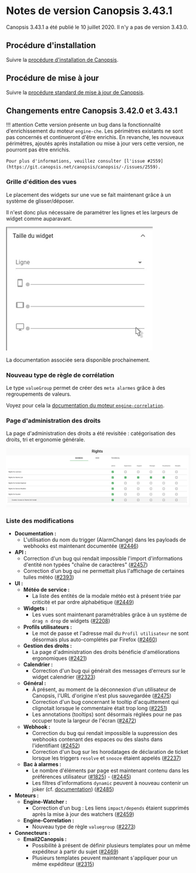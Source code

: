 # Notes de version Canopsis 3.43.1

Canopsis 3.43.1 a été publié le 10 juillet 2020. Il n'y a pas de version 3.43.0.

## Procédure d'installation

Suivre la [procédure d'installation de Canopsis](../guide-administration/installation/index.md).

## Procédure de mise à jour

Suivre la [procédure standard de mise à jour de Canopsis](../guide-administration/mise-a-jour/index.md).

## Changements entre Canopsis 3.42.0 et 3.43.1

!!! attention
    Cette version présente un bug dans la fonctionnalité d'enrichissement du moteur `engine-che`. Les périmètres existants ne sont pas concernés et continueront d'être enrichis. En revanche, les nouveaux périmètres, ajoutés après installation ou mise à jour vers cette version, ne pourront pas être enrichis.
      
    Pour plus d'informations, veuillez consulter [l'issue #2559](https://git.canopsis.net/canopsis/canopsis/-/issues/2559).

### Grille d'édition des vues

Le placement des widgets sur une vue se fait maintenant grâce à un système de glisser/déposer.

Il n'est donc plus nécessaire de paramétrer les lignes et les largeurs de widget comme auparavant.

![Grille d'édition](img/3.43.0-grille.jpg)

La documentation associée sera disponible prochainement.

### Nouveau type de règle de corrélation

Le type `valueGroup` permet de créer des `meta alarmes` grâce à des regroupements de valeurs.

Voyez pour cela la [documentation du moteur `engine-correlation`](../guide-administration/moteurs/moteur-correlation.md).

### Page d'administration des droits

La page d'administration des droits a été revisitée : catégorisation des droits, tri et ergonomie générale.

![Droits](img/3.43.0-rights.jpg)

### Liste des modifications

*  **Documentation :**
    * L'utilisation du nom du trigger (AlarmChange) dans les payloads de webhooks est maintenant documentée ([#2446](https://git.canopsis.net/canopsis/canopsis/-/issues/2446))
*  **API :**
    * Correction d'un bug qui rendait impossible l'import d'informations d'entité non typées "chaîne de caractères" ([#2457](https://git.canopsis.net/canopsis/canopsis/-/issues/2457))
    * Correction d'un bug qui ne permettait plus l'affichage de certaines tuiles météo ([#2393](https://git.canopsis.net/canopsis/canopsis/-/issues/2393))
*  **UI :**
    *   **Météo de service :**
        * La liste des entités de la modale météo est à présent triée par criticité et par ordre alphabétique ([#2449](https://git.canopsis.net/canopsis/canopsis/-/issues/2449))
    *   **Widgets :**
        * Les vues sont maintenant paramétrables grâce à un système de `drag n drop` de widgets ([#2208](https://git.canopsis.net/canopsis/canopsis/-/issues/2208))
    *   **Profils utilisateurs :**
        * Le mot de passe et l'adresse mail du `Profil utilisateur` ne sont désormais plus auto-complétés par Firefox ([#2460](https://git.canopsis.net/canopsis/canopsis/-/issues/2460))
    *   **Gestion des droits :**
        * La page d'administration des droits bénéficie d'améliorations ergonomiques ([#2421](https://git.canopsis.net/canopsis/canopsis/-/issues/2421))
    *   **Calendrier :**
        * Correction d'un bug qui générait des messages d'erreurs sur le widget calendrier ([#2323](https://git.canopsis.net/canopsis/canopsis/-/issues/2323))
    * **Général :**
        * À présent, au moment de la déconnexion d'un utilisateur de Canopsis, l'URL d'origine n'est plus sauvegardée ([#2475](https://git.canopsis.net/canopsis/canopsis/-/issues/2475))
        * Correction d'un bug concernant le tooltip d'acquittement qui clignotait lorsque le commentaire était trop long ([#2251](https://git.canopsis.net/canopsis/canopsis/-/issues/2251))
        * Les annotations (tooltips) sont désormais réglées pour ne pas occuper toute la largeur de l'écran ([#2472](https://git.canopsis.net/canopsis/canopsis/-/issues/2472))
    *   **Webhook :**
        * Correction du bug qui rendait impossible la suppression des webhooks contenant des espaces ou des slashs dans l'identifiant ([#2452](https://git.canopsis.net/canopsis/canopsis/-/issues/2452))
        * Correction d'un bug sur les horodatages de déclaration de ticket lorsque les triggers `resolve` et `snooze` étaient appelés ([#2237](https://git.canopsis.net/canopsis/canopsis/-/issues/2237))
    *   **Bac à alarmes :**
        * Le nombre d'éléments par page est maintenant contenu dans les préférences utilisateur ([#1825](https://git.canopsis.net/canopsis/canopsis/-/issues/1825)) - ([#2445](https://git.canopsis.net/canopsis/canopsis/-/issues/2245))
        * Les filtres d'informations `dynamic` peuvent à nouveau contenir un joker (cf. [documentation](../guide-utilisation/interface/widgets/bac-a-alarmes/index.md#en-fonction-des-informations-dynamiques)) ([#2485](https://git.canopsis.net/canopsis/canopsis/-/issues/2485))
*  **Moteurs :**
    *   **Engine-Watcher :**
        * Correction d'un bug : Les liens `impact/depends` étaient supprimés après la mise à jour des watchers ([#2459](https://git.canopsis.net/canopsis/canopsis/-/issues/2459))
    *   **Engine-Correlation :**
        * Nouveau type de règle `valuegroup` ([#2273](https://git.canopsis.net/canopsis/canopsis/-/issues/2273))
*  **Connecteurs :**
    *   **Email2Canopsis :**
        * Possibilité à présent de définir plusieurs templates pour un même expéditeur à partir du sujet ([#2469](https://git.canopsis.net/canopsis/canopsis/-/issues/2469))
        * Plusieurs templates peuvent maintenant s'appliquer pour un même expéditeur ([#2315](https://git.canopsis.net/canopsis/canopsis/-/issues/2315))
